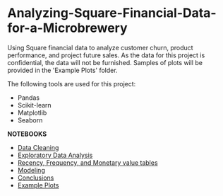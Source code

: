 # Analyzing-Square-Financial-Data-for-a-Microbrewery
Using Square financial data to analyze customer churn, product performance, and project future sales. As the data for this project is confidential, the data will not be furnished. Samples of plots will be provided in the 'Example Plots' folder.

The following tools are used for this project:
- Pandas
- Scikit-learn
- Matplotlib
- Seaborn

**NOTEBOOKS**

- [Data Cleaning]()
- [Exploratory Data Analysis]()
- [Recency, Frequency, and Monetary value tables]()
- [Modeling]()
- [Conclusions]()
- [Example Plots]()

